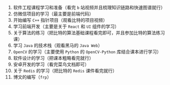 1. 软件工程课程学习和准备（看完 `b` 站视频并且梳理知识链路和快速图谱就行）
2. 仿微信项目的学习（最主要是前端代码）
3. 开始编写 `C++` 指针项目（观看比特的项目视频）
4. 学习前端开发（主要是关于 `React` 和 `UI` 组件的学习）
5. 关于算法的练习（把比特的算法基础课程看完即可，并且参加比特的算法练习课）
6. 学习 `Java` 的技术栈（观看黑马的 `Java Web`）
7. `OpenCV` 的学习（主要使用 `Python` 的 `OpenCV-Python` 库结合课本进行学习）
8. 软件设计的学习（把课本粗略看完就行）
9. 安卓开发的学习（看完菜鸟文档即可）
10. 关于 `Redis` 的学习（把比特的 `Redis` 课件看完就行）
11. 博文的编写（`frp`）
